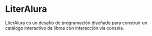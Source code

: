 # LiterAlura
LiterAlura es un desafío de programación diseñado para construir un catálogo interactivo de libros con interacción vía consola.
